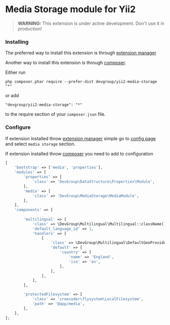 Media Storage module for Yii2 
===================

> **WARNING:** This extension is under active development. Don't use it in production!


### Installing

The preferred way to install this extension is through [extension manager](https://github.com/DevGroup-ru/yii2-extensions-manager)

Another way to install this extension is through [composer](http://getcomposer.org/download/).

Either run

```
php composer.phar require --prefer-dist devgroup/yii2-media-storage "*"
```

or add

```
"devgroup/yii2-media-storage": "*"
```

to the require section of your `composer.json` file.


### Configure

If extension installed throw [extension manager](https://github.com/DevGroup-ru/yii2-extensions-manager) simple go to [config page](http://demo.com/extensions-manager/extensions/config) and select `media storage` section.

If extension installed throw  [composer](http://getcomposer.org/download/) you need to add to configuration

```php
[    
    'bootstrap' => ['media', 'properties'],
    'modules' => [       
        'properties' => [
            'class' => 'DevGroup\DataStructure\Properties\Module',
        ],
        'media' => [
            'class' => 'DevGroup\MediaStorage\MediaModule',
        ],
    ],
    'components' => [
       
        'multilingual' => [
            'class' => \DevGroup\Multilingual\Multilingual::className(),
            'default_language_id' => 1,
            'handlers' => [
                [
                    'class' => \DevGroup\Multilingual\DefaultGeoProvider::className(),
                    'default' => [
                        'country' => [
                            'name' => 'England',
                            'iso' => 'en',
                        ],
                    ],
                ],
            ],
        ],            

        'protectedFilesystem' => [
            'class' => 'creocoder\flysystem\LocalFilesystem',
            'path' => '@app/media',
        ],
    ],
];
```